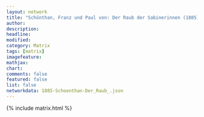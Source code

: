 ```yaml
---
layout: network
title: "Schönthan, Franz und Paul von: Der Raub der Sabinerinnen (1885)"
author:
description:
headline:
modified:
category: Matrix
tags: [matrix]
imagefeature: 
mathjax: 
chart: 
comments: false
featured: false
list: false
networkdata: 1885-Schoenthan-Der_Raub_.json
---
```

{% include matrix.html %}

